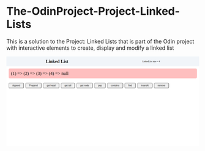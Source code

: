 # The-OdinProject-Project-Linked-Lists
This is a solution to the Project: Linked Lists that is part of the Odin project with interactive elements
to create, display and modify a linked list

![](./screenshot.png)
